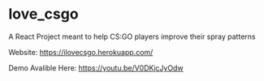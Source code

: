 # love_csgo

A React Project meant to help CS:GO players improve their spray patterns 

Website: https://ilovecsgo.herokuapp.com/

Demo Avalible Here: https://youtu.be/V0DKjcJyOdw

